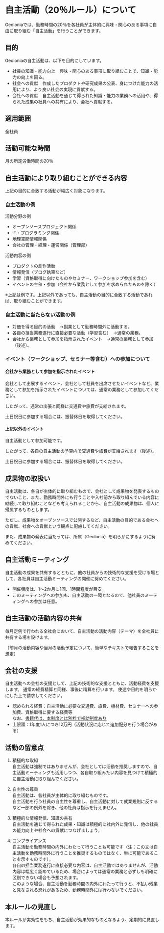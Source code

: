 # 自主活動（20％ルール）について

Geoloniaでは、勤務時間の20％を各社員が主体的に興味・関心のある事項に自由に取り組む「自主活動」を行うことができます。

## 目的
Geoloniaの自主活動は、以下を目的にしています。

- 社員の知識・能力向上　興味・関心のある事項に取り組むことで、知識・能力の向上を図る。
- 社会への貢献　作成したプロダクトや研究成果の公表、身につけた能力の活用により、より良い社会の実現に貢献する。
- 会社への貢献　自主活動を通じて得られた知識・能力の業務への活用や、得られた成果の社員への共有により、会社へ貢献する。

## 適用範囲
全社員

## 活動可能な時間
月の所定労働時間の20％

## 自主活動により取り組むことができる内容
上記の目的に合致する活動が幅広く対象になります。

### 自主活動の例
活動分野の例

- オープンソースプロジェクト関係
- IT・プログラミング関係
- 地理空間情報関係
- 会社の管理・経理・運営関係（管理部）

活動内容の例

- プロダクトの創作活動
- 情報発信（ブログ執筆など）
- 学習（資格取得に向けたものやセミナー、ワークショップ参加を含む）
- イベントの主催・参加（会社から業務として参加を求められたものを除く）

※上記は例です。上記以外であっても、自主活動の目的に合致する活動であれば、取り組むことができます。

### 自主活動に当たらない活動の例

- 対価を得る目的の活動　→副業として勤務時間外に活動する。
- 各自の担当業務遂行に直接必要な活動（学習含む）　→通常の業務。
- 会社から業務として参加を指示されたイベント　→通常の業務として参加（後述）。

### イベント（ワークショップ、セミナー等含む）への参加について
#### 会社から業務として参加を指示されたイベント
会社として出展するイベント、会社として社員を出席させたいイベントなど、業務として参加を指示されたイベントについては、通常の業務として参加してください。

したがって、通常の出張と同様に交通費や旅費が支給されます。

土日祝日に参加する場合には、振替休日を取得してください。

#### 上記以外のイベント
自主活動として参加可能です。

したがって、各自の自主活動の予算内で交通費や旅費が支給されます（後述）。

土日祝日に参加する場合には、振替休日を取得してください。

## 成果物の取扱い
自主活動は、各自が主体的に取り組むもので、会社として成果物を発表するものでないこと、また、勤務時間外にも行うことや入社前から取り組んでいる内容に継続して取り組むことなども考えられることから、自主活動の成果物は、個人に帰属するものとします。

ただし、成果物をオープンソースで公開するなど、自主活動の目的である会社への貢献、社会への貢献という観点に配慮してください。

また、成果物の発表に当たっては、所属（Geolonia）を明らかにするように努めてください。

## 自主活動ミーティング
自主活動の成果を共有するとともに、他の社員からの技術的な支援を受ける場として、各社員は自主活動ミーティングの開催に努めてください。

- 開催頻度は、1～2か月に1回、1時間程度が目安。
- このミーティングへの参加も、自主活動の一環となるので、他社員のミーティングへの参加は任意。

## 自主活動の活動内容の共有
毎月定例で行われる全社会において、自主活動の活動内容（テーマ）を全社員に共有する場を設けます。

（前月の活動内容や当月の活動予定について、簡単なテキストで報告することを想定）

## 会社の支援
自主活動への会社の支援として、上記の技術的な支援とともに、活動経費を支援します。
通常の経費精算と同様、事後に精算を行います。
使途や目的を明らかにした上で請求してください。

- 認められる経費：自主活動に必要な交通費、旅費、機材費、セミナーへの参加費、資格取得に要する経費等  
  なお、[書籍代は、本制度とは別枠で補助制度あり](https://www.notion.so/e2399521e4ec457f91b6afa45cab4631)
- 上限額：1年度1人につき12万円（活動状況に応じて追加配分を行う場合がある）

## 活動の留意点
1. 積極的な取組  
自主活動は強制ではありませんが、会社としては活動を推奨しますので、自主活動ミーティングも活用しつつ、各自取り組みたい内容を見つけて積極的に自主活動に取り組んでください。

2. 自主性の尊重  
自主活動は、各社員が主体的に取り組むものです。  
自主活動を行う社員の自主性を尊重し、自主活動に対して就業規則に反するなど一部の例外を除き、他の社員は指示を行えません。

4. 積極的な情報発信、知識の共有  
自主活動を通じて得られた成果・知識は積極的に社内外に発信し、他の社員の能力向上や社会への貢献につなげましょう。  

5. コンプライアンス  
自主活動を勤務時間の内外にわたって行うことも可能です（注：この文は自主活動を勤務時間外に行うことを推奨するものではなく、単に可能であることを示すものです）。  
各自の担当業務遂行に直接必要な内容は、自主活動ではありませんが、活動内容は幅広く認めているため、場合によっては通常の業務と必ずしも明確に区別できない場合も予想されます。  
このような場合、自主活動を勤務時間の内外にわたって行うと、不払い残業と見なされる恐れがあるため、勤務時間外には行わないでください。  

## 本ルールの見直し
本ルールが実効性をもち、自主活動が効果的なものとなるよう、定期的に見直します。

